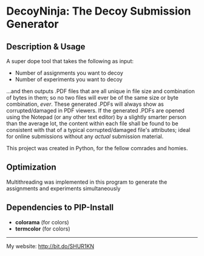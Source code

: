 # DecoyNinja: The Decoy Submission Generator

## Description & Usage
A super dope tool that takes the following as input:

- Number of assignments you want to decoy
- Number of experiments you want to decoy

...and then outputs .PDF files that are all unique in file size and combination of bytes in them; so no two files will ever be of the same size or byte combination, *ever*. These generated .PDFs will always show as corrupted/damaged in PDF viewers. If the generated .PDFs are opened using the Notepad (or any other text editor) by a slightly smarter person than the average lot, the content within each file shall be found to be consistent with that of a typical corrupted/damaged file's attributes; ideal for online submissions without any *actual* submission material.

This project was created in Python, for the fellow comrades and homies.

## Optimization
Multithreading was implemented in this program to generate the assignments and experiments simultaneously

## Dependencies to PIP-Install
- **colorama** (for colors)
- **termcolor** (for colors)

------------

My website: http://bit.do/SHUR1KN